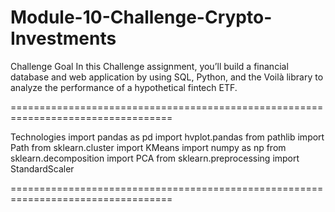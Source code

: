 # Module-10-Challenge-Crypto-Investments


Challenge Goal
In this Challenge assignment, you’ll build a financial database and web application by using SQL, Python, and the Voilà library to analyze the performance of a hypothetical fintech ETF.

==================================================================================

Technologies
import pandas as pd
import hvplot.pandas
from pathlib import Path
from sklearn.cluster import KMeans
import numpy as np
from sklearn.decomposition import PCA
from sklearn.preprocessing import StandardScaler

==================================================================================

